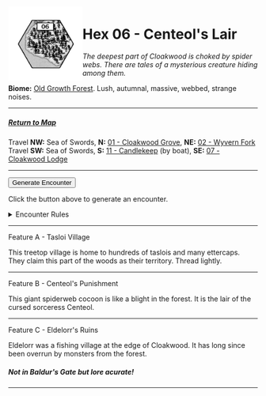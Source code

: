 
<img align="left" width=150px src="/images/Hexes/hex06.png">
<h1>Hex 06 - Centeol's Lair</h1>

*The deepest part of Cloakwood is choked by spider webs. There are tales of a mysterious creature hiding among them.*

**Biome:** <u>Old Growth Forest</u>. Lush, autumnal, massive, webbed, strange noises.

---

##### [Return to Map](https://saltygoo.github.io/2024/12/31/BGHex/)
Travel **NW:** Sea of Swords, **N:** [01 - Cloakwood Grove](/pages/BaldurHex/01-CloakwoodGrove), **NE:** [02 - Wyvern Fork](/pages/BaldurHex/02-WyvernFork) <br>
Travel **SW:** Sea of Swords, **S:** [11 - Candlekeep](/pages/BaldurHex/11-Candlekeep) (by boat), **SE:** [07 - Cloakwood Lodge](/pages/BaldurHex/07-CloakwoodLodge)

 ---
 
<button id="generateText" >Generate Encounter</button> <br>

<span class="grey" id="result" style="height: 75px;"> Click the button above to generate an encounter. </span>

<details markdown="1">
<summary>Encounter Rules</summary>
Generate an encounter the first time the party goes to one of this hex's features and every 12 hours. Encounters can happen on the way to the location or at the destination. If an encounter would happen while the party rests, good survival skills while setting up camp make the encounter happen after the full rest is completed. Search the [Baldur's Gate Wiki](https://baldursgate.fandom.com/wiki/Baldur%27s_Gate_Wiki) for informations on named NPC. Do not hesitate to replace any named NPC by one the players have already met from time to time! It makes for a better story.
</details>

 ---

<span class="blacktitle"> Feature A - Tasloi Village </span>

This treetop village is home to hundreds of taslois and many ettercaps. They claim this part of the woods as their territory. Thread lightly.

---

<span class="blacktitle"> Feature B - Centeol's Punishment</span>

This giant spiderweb cocoon is like a blight in the forest. It is the lair of the cursed sorceress Centeol.

---

<span class="blacktitle"> Feature C - Eldelorr's Ruins </span>

Eldelorr was a fishing village at the edge of Cloakwood. It has long since been overrun by monsters from the forest.
<h5>Not in Baldur's Gate but lore acurate!</h5>

---

<script>
    const climate1 = "Old Growth";
    const climate2 = "Old Growth";
</script>
<script src="/scripts/BGencounter.js"></script>
